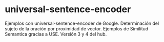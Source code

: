 # universal-sentence-encoder
Ejemplos con universal-sentence-encoder de Google. Determinación del sujeto de la oración por proximidad de vector. Ejemplos de Similitud Semantica gracias a USE. Versión 3 y 4 del hub.
